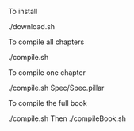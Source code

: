 To install 

 ./download.sh

 To compile all chapters
 
 ./compile.sh
 
 To compile one chapter
 
 ./compile.sh Spec/Spec.pillar
 
 To compile the full book
 
 ./compile.sh 
 Then
 ./compileBook.sh